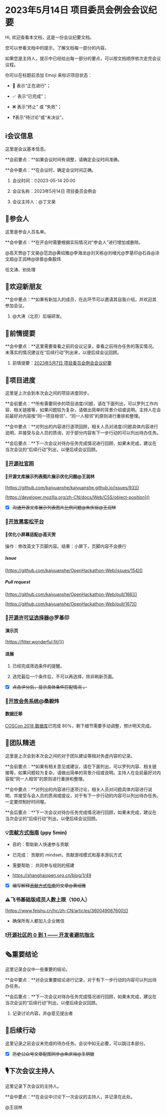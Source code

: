 # 2023年5月14日 项目委员会例会会议纪要

<div class="callout">

Hi, 欢迎查看本文档，这是一份会议纪要文档。

您可以参看文档中的提示，了解文档每一部分的内容。

如果您是主持人，提示中已经给出每一部分的要点，可以按文档顺序依次走完会议议程。



你可以在标题前添加 Emoji 来标识项目状态：

- 🚧 表示“正在进行”；

- ✅ 表示“已完成”；

- ❌ 表示“终止” 或 “失败”；

- ❓表示“待讨论”或“未决议”。

</div>

## ℹ️会议信息

<div class="callout">

这里是会议基本信息。

**会前要点：**如果会议时间有调整，请确定会议时间准确。

**会中要点：**在会议时，确定会议时间正确。

</div>

1. 会议时间：⏰2023-05-14 20:00

2. 会议名称：2023年5月14日 项目委员会例会

3. 会议主持人：@丁文昊



## 👤参会人

<div class="callout">

这里是参会人员名单。

**会中要点：**在开会时需要根据实际情况对“参会人”进行增加或删除。

</div>

@高天贺@丁文昊@范沥@黄绍雅@李海龙@刘天栋@刘绪光@罗基印@石垚@涂文超@王润林@徐普@桑毅炜

任文涛、别处理

## 👏欢迎新朋友

<div class="callout">

**会中要点：**如果有新加入的成员，在此环节可以邀请其自我介绍，并欢迎其参加会议。

</div>

1. @大涛（北京）后端研发。



## 📄前情提要

<div class="callout">

**会中要点：**这里需要查看之前的会议记录，查看之前待办任务的落实情况。未落实的情况建议在“后续行动”列出来，以便后续会议回顾。

</div>

1. 前情提要：[2023年5月7日 项目委员会例会会议纪要](https://kaiyuanshe.feishu.cn/docx/HRBedqdsKopb74xsFybc1WgNngd)



## 🚧项目进度

<div class="callout">

这里是上次会到本次会之间的项目进度同步。

**会前要点：**所有需要同步的项目进度/问题，请在下面列出，可以罗列工作内容、相关链接等，如果问题较为复杂，请做出简单的背景介绍或说明。主持人在会前最好对内容按“同一项目相邻”、“同一人相邻”的原则进行重排和整理。

**会中要点：**对列出的内容进行逐项回顾，相关人员对进度/问题具体内容进行说明，并接受与会人员的质询，对于部分内容有下一步行动的可以列出待办任务。

**会后要点：**下一次会议对待办任务完成情况进行回顾，如果未完成，建议在当次会议的“后续行动”列出，以便后续会议回顾。

</div>

### 🚧[开源社官网](https://kaiyuanshe.feishu.cn/wiki/wikcn6FQGVV8q9FZk9F3rTPKaFe)

#### 🚧开源文库展示列表图片展示优化问题@王润林

[https://github.com/kaiyuanshe/kaiyuanshe.github.io/issues/93]()

[https://developer.mozilla.org/zh-CN/docs/Web/CSS/object-position]()

* [x] ~~沟通开源文库展示列表图片比例问题@朱庆裕@王润林~~

### 🚧[开放黑客松平台](https://kaiyuanshe.feishu.cn/wiki/wikcnhh5IsXli7Ip1qdJ881UUoh)

#### 🚧优化小屏幕适配@高天贺

操作：修改英文下页脚内容。结果：小屏下，页脚内容不会换行

##### Issue

[https://github.com/kaiyuanshe/OpenHackathon-Web/issues/154]()

##### Pull request

[https://github.com/kaiyuanshe/OpenHackathon-Web/pull/166]()

[https://github.com/kaiyuanshe/OpenHackathon-Web/pull/167]()

### 🚧[开源许可证选择器](https://kaiyuanshe.feishu.cn/wiki/wikcnRn5pkE3BSvqFUMkJPymaG3)@罗基印 

#### 演示页

[https://filter.wonderful.fit/]()

#### 进展

1. 已经完成筛选条件的提醒。 

2. 选完最后一个条件后，不可以再选择，除非刷新页面。

* [x] ~~点击评分后，显示具体条件匹配情况 。~~

### 🚧[开放会务系统](https://kaiyuanshe.feishu.cn/wiki/wikcnuUsRHqJF0qhShySwECmWlx)@桑毅炜

#### 数据迁移

[COSCon 2018 数据库](https://kaiyuanshe.feishu.cn/base/BJ5rbFaJfaPlO8sFjb5ccqWmnDh)已完成 80%，剩下细节需要手动调整，预计明天完成。

## 🤼团队精进

<div class="callout">

这里是上次会到本次会之间的对于团队建设等相对务虚内容的记录。

**会前要点：**如果有相关意见或建议，请在下面列出，可以罗列内容、相关链接等，如果问题较为复杂，请做出简单的背景介绍或说明。主持人在会前最好对内容按“同一人相邻”的原则进行重排和整理。

**会中要点：**对列出的内容进行逐项讨论，相关人员对问题具体内容进行说明，并接受与会人员的质询或提议，对于有下一步行动的内容可以列出待办任务。一定要控制好时间喔。

**会后要点：**下一次会议对待办任务完成情况进行回顾，如果未完成，建议在当次会议的“后续行动”列出，以便后续会议回顾。

</div>

### 💡[贡献方式指南](https://kaiyuanshe.feishu.cn/wiki/wikcnsd4rY9983ZftRSGLEnDWCg) \(ppy 5min\)

- 目的：帮助新人快速参与贡献

- 已完成： 贡献的 mindset，贡献游戏模式和基本游玩方式

- 需要帮助： 共同参与规则的搭建

- https://shanghaiopen.org.cn/blog/1/49

* [x] ~~编写解释[贡献方式指南](https://kaiyuanshe.feishu.cn/wiki/wikcnsd4rY9983ZftRSGLEnDWCg)的文章@黄绍雅~~

### ⚠飞书基础版成员人数上限（100人）

[https://www.feishu.cn/hc/zh-CN/articles/360049067600]()

- 确保所有人都加入企业微信

### ❗[开源社区的 0 到 1 —— 开发者避坑指北](https://idea2app.feishu.cn/docx/LqmIdTKq1o7ZYaxk8DKcsS9anke)



## 🗞️重要结论

<div class="callout">

这里记录会议中一些重要的结论。

**会中要点：**对会议重要结论进行记录，对于有下一步行动的内容可以列出待办任务。

**会后要点：**下一次会议对待办任务完成情况进行回顾，如果未完成，建议在当次会议的“后续行动”列出，以便后续会议回顾。

</div>

1. 记录讨论内容，并@意见提出者



## 🤺后续行动

<div class="callout">

这里记录之前会议未完成的待办任务。会议中如无必要，可以跳过本部分。

</div>

* [x] ~~历史公众号文章配图同步@朱庆裕@王玥敏~~



## 🎙️下次会议主持人

<div class="callout">

这里记录下次会议的主持人。

**会中要点：**在会议中讨论下一次会议的主持人，并记录在此处。

</div>

@王润林



